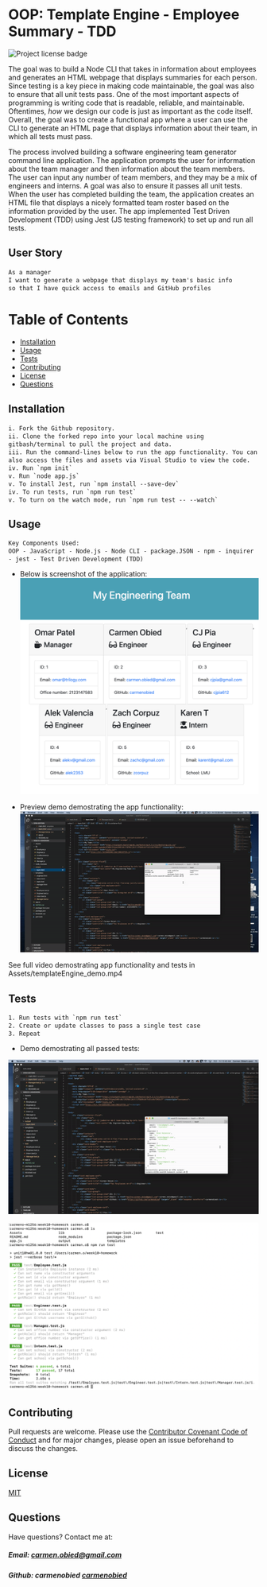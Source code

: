 # OOP: Template Engine - Employee Summary - TDD
![Project license badge](https://img.shields.io/badge/license-MIT-brightgreen)

The goal was to build a Node CLI that takes in information about employees and generates an HTML webpage that displays summaries for each person. Since testing is a key piece in making code maintainable, the goal was also to ensure that all unit tests pass. One of the most important aspects of programming is writing code that is readable, reliable, and maintainable. Oftentimes, *how* we design our code is just as important as the code itself. Overall, the goal was to create a functional app where a user can use the CLI to generate an HTML page that displays information about their team, in which all tests must pass.

The process involved building a software engineering team generator command line application. The application prompts the user for information about the team manager and then information about the team members. The user can input any number of team members, and they may be a mix of engineers and interns. A goal was also to ensure it passes all unit tests. When the user has completed building the team, the application creates an HTML file that displays a nicely formatted team roster based on the information provided by the user. The app implemented Test Driven Development (TDD) using Jest (JS testing framework) to set up and run all tests. 

## User Story
```
As a manager
I want to generate a webpage that displays my team's basic info
so that I have quick access to emails and GitHub profiles
```

# Table of Contents

  * [Installation](#Installation)
  * [Usage](#Usage)
  * [Tests](#Tests)
  * [Contributing](#Contributing)
  * [License](#License)
  * [Questions](#Questions)

## Installation
```
i. Fork the Github repository.
ii. Clone the forked repo into your local machine using gitbash/terminal to pull the project and data.
iii. Run the command-lines below to run the app functionality. You can also access the files and assets via Visual Studio to view the code. 
iv. Run `npm init`
v. Run `node app.js`
v. To install Jest, run `npm install --save-dev`
iv. To run tests, run `npm run test`
v. To turn on the watch mode, run `npm run test -- --watch`
```

## Usage
```
Key Components Used:
OOP - JavaScript - Node.js - Node CLI - package.JSON - npm - inquirer - jest - Test Driven Development (TDD)
```

* Below is screenshot of the application:
![Employee Template Screenshot](./Assets/templateEngine_screenshot.png)

* Preview demo demostrating the app functionality:
![Employee Template Preview](./Assets/templateEngine_preview.gif)

See full video demostrating app functionality and tests in Assets/templateEngine_demo.mp4

## Tests
```
1. Run tests with `npm run test`
2. Create or update classes to pass a single test case
3. Repeat
```
* Demo demostrating all passed tests:

![Employee Template Tests](./Assets/templateEngine_tests.gif)

![Employee Template Tests](./Assets/tests_screenshot.png)

## Contributing
Pull requests are welcome. Please use the [Contributor Covenant Code of Conduct](https://www.contributor-covenant.org/version/2/0/code_of_conduct/code_of_conduct.md) and for major changes, please open an issue beforehand to discuss the changes.

## License
[MIT](https://choosealicense.com/licenses/mit/)

## Questions  
Have questions? Contact me at:
##### Email: carmen.obied@gmail.com
##### Github:  **carmenobied** [carmenobied](https://github.com/carmenobied)
